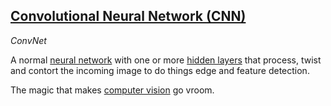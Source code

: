 ## [Convolutional Neural Network (CNN)](#CNN)
*ConvNet*

A normal [neural network](#neural-network) with one or more [hidden layers](#hidden-layers) that process, twist and contort the incoming image to do things edge and feature detection.

The magic that makes [computer vision](#computer-vision) go vroom.